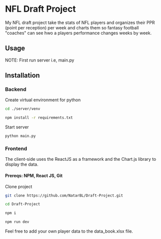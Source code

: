 # NFL Draft Project

My NFL draft project take the stats of NFL players and organizes their PPR (point per reception) per week and charts them so fantasy football "coaches" can see hwo a players performance changes weeks by week. 

## Usage
NOTE: First run server i.e, main.py

## Installation

### Backend
Create virtual environment for python
```bash
cd ./server/venv

npm install -r requirements.txt
```
Start server
```bash
python main.py
```

### Frontend
The client-side uses the ReactJS as a framework and the Chart.js library to display the data.  

#### Prereqs: NPM, React JS, Git

Clone project
```bash
git clone https://github.com/NatarBL/Draft-Project.git

cd Draft-Project

npm i

npm run dev

```


Feel free to add your own player data to the data_book.xlsx file.
